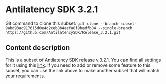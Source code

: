 # Antilatency SDK 3.2.1

Git command to clone this subset: `git clone --branch subset-9abd93ac917615d0e4d2ceb8b4aefa8f9badfb84 --single-branch https://github.com/AntilatencySDK/Release_3.2.1.git`

## Content description

This is a subset of Antilatency SDK release v.3.2.1. You can find all settings for it using this [link](https://developers.antilatency.com/Sdk/Configurator_en.html#{"Language":"CPlusPlus","Libraries":{"AltEnvironmentHorizontalGrid":true,"AltEnvironmentPillars":true,"AltEnvironmentSelector":true,"AltTracking":true,"Bracer":true,"DeviceNetwork":true,"HardwareExtensionInterface":true,"RadioMetrics":true,"StorageClient":true,"TrackingAlignment":true},"OS":{"Android":{"aar":true},"RaspberryPi":{"arm-linux-gnueabihf":false},"WinRT":{"arm64-v8a":true,"armeabi-v7a":true,"x64":true},"Windows":{"x64":true,"x86":true}},"Release":"3.2.1","Target":"Native","TargetSettings":{"Exceptions":true,"MathTypes":"Default"}}). If you need to add or remove some feature to this subset, you can use the link above to make another subset that will match your requirements.
